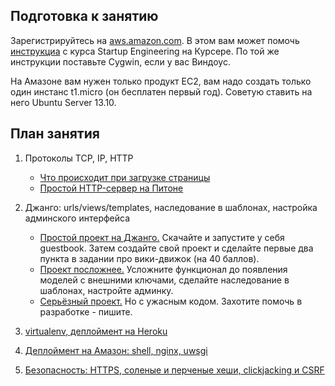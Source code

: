 Подготовка к занятию
--------------------

Зарегистрируйтесь на [aws.amazon.com](http://aws.amazon.com/). В этом вам может помочь [инструкциа](https://spark-public.s3.amazonaws.com/startup/lecture_slides/lecture2-interactive-start.pdf) с курса Startup Engineering на Курсере. По той же инструкции поставьте Cygwin, если у вас Виндоус. 

На Амазоне вам нужен только продукт EC2, вам надо создать только один инстанс t1.micro (он бесплатен первый год). Советую ставить на него Ubuntu Server 13.10.

План занятия
------------

1. Протоколы TCP, IP, HTTP
    - [Что происходит при загрузке страницы](http://friendlybit.com/css/rendering-a-web-page-step-by-step/)
    - [Простой HTTP-сервер на Питоне](https://github.com/vpavlenko/reinhardt)

2. Джанго: urls/views/templates, наследование в шаблонах, настройка админского интерфейса
    - [Простой проект на Джанго.](https://github.com/vpavlenko/django-lectures)
        Скачайте и запустите у себя guestbook. Затем создайте свой проект и
        сделайте первые два пункта в задании про вики-движок (на 40 баллов).
    - [Проект посложнее.](https://github.com/vpavlenko/zpshch) Усложните функционал до появления
        моделей с внешними ключами, сделайте наследование в шаблонах, настройте админку.
    - [Серьёзный проект.](https://github.com/vpavlenko/pythontutor-ru) Но с ужасным кодом. Захотите помочь в разработке - пишите.

3. [virtualenv, деплоймент на Heroku](heroku)

4. [Деплоймент на Амазон: shell, nginx, uwsgi](amazon)

3. [Безопасность: HTTPS, соленые и перченые хеши, clickjacking и CSRF](http://tech.yandex.ru/education/shri/msk-2012/talks/540/)
